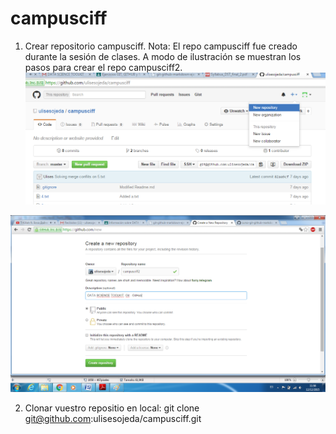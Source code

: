 # campusciff
1. Crear repositorio campusciff. Nota: El repo campusciff fue creado durante la sesión de clases. A modo de ilustración se muestran los pasos para crear el repo campusciff2.
![Crear Repo1](img/create_repo1.png)

![Crear Repo2](img/create_repo2.png)

2. Clonar vuestro repositio en local: git clone git@github.com:ulisesojeda/campusciff.git

